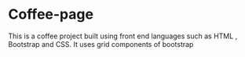 # Coffee-page
This is a coffee project built using front end languages such as HTML , Bootstrap and CSS.
It uses grid components of bootstrap

